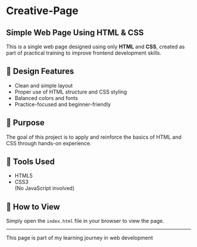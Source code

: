 # Creative-Page
## Simple Web Page Using HTML & CSS

This is a single web page designed using only **HTML** and **CSS**, created as part of practical training to improve frontend development skills.

## 🎨 Design Features

- Clean and simple layout  
- Proper use of HTML structure and CSS styling  
- Balanced colors and fonts  
- Practice-focused and beginner-friendly

## 🎯 Purpose

The goal of this project is to apply and reinforce the basics of HTML and CSS through hands-on experience.

## 🚀 Tools Used

- HTML5  
- CSS3  
(No JavaScript involved)

## 👀 How to View

Simply open the `index.html` file in your browser to view the page.

---

This page is part of my learning journey in web development
